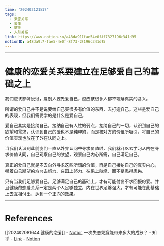 ```yaml
---
time: "202402121517"
tags:
  - 亲密关系
  - 爱情
  - 健康
  - 人际关系
link: https://www.notion.so/a48da917fae54e0f8f7327196c341d95
notionID: a48da917-fae5-4e0f-8f73-27196c341d95
---
```


--- 
# 健康的恋爱关系要建立在足够爱自己的基础之上

我们应该都听说过，爱别人要先爱自己，但应该很多人都不理解真实的含义。

所谓的爱自己并不是说要给自己买很多有价值的东西，去打造自己。这些是爱自己的表现，但我们需要学的是什么是爱自己。

爱自己其实是接纳自己，接纳自己有人性的弱点，接纳自己的一切，认识到自己的欲望和需求，认识到自己的爱也不是纯粹的，而是被对方的价值所吸引，将自己的价值实现也放在了外在认同之上。

当我们认识到此前我们一直从外界认同中寻求价值时，我们就可以去学习从内在寻求价值认同，自己观察自己的欲望，观察自己内心所需，自己满足自己。

真正的爱自己就是不去向外寻求这些所谓的价值，而是自己接纳自己的真实内心，朝着自己期望的方向去努力。在因上努力，在果上随缘，而不是患得患失。

只有当我们足够爱自己，足够满足自己的基础上，才有可能付出不求回报的爱。并且健康的恋爱关系一定是两个人足够独立，内在世界足够强大，才有可能在此基础上去互相付出，达到一个正向的效果。

---
# References

[[202402081644 健康的恋爱]] - [Notion](https://www.notion.so/202402081644-8a2a921ae89048f4a61a598e1b7671c5?pvs=4)
一次失恋究竟能带来多大的成长？ - 知乎 - [Link](https://www.zhihu.com/question/364747959/answer/972193679) - [Notion](https://www.notion.so/link-8efeecef311b4693985de8a554b26a4d?pvs=4)
